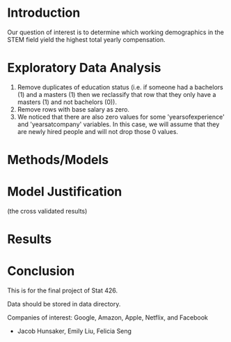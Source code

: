# Introduction
Our question of interest is to determine which working demographics in the STEM field yield the highest total yearly compensation.


# Exploratory Data Analysis
1. Remove duplicates of education status (i.e. if someone had a bachelors (1) and a masters (1) then we reclassify that row that they only have a masters (1) and not bachelors (0)).
2. Remove rows with base salary as zero.
3. We noticed that there are also zero values for some 'yearsofexperience' and 'yearsatcompany' variables. In this case, we will assume that they are newly hired people and will not drop those 0 values.


# Methods/Models


# Model Justification
(the cross validated results)


# Results


# Conclusion

This is for the final project of Stat 426.

Data should be stored in data directory.

Companies of interest: Google, Amazon, Apple, Netflix, and Facebook

- Jacob Hunsaker, Emily Liu, Felicia Seng
